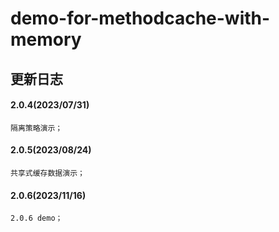 # demo-for-methodcache-with-memory

## 更新日志

#### 2.0.4(2023/07/31)
    隔离策略演示；

#### 2.0.5(2023/08/24)
    共享式缓存数据演示；

#### 2.0.6(2023/11/16)
    2.0.6 demo；